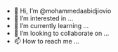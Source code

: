 - 👋 Hi, I’m @mohammedaabidjiovio
- 👀 I’m interested in ...
- 🌱 I’m currently learning ...
- 💞️ I’m looking to collaborate on ...
- 📫 How to reach me ...

<!---
mohammedaabidjiovio/mohammedaabidjiovio is a ✨ special ✨ repository because its `README.md` (this file) appears on your GitHub profile.
You can click the Preview link to take a look at your changes.
--->
